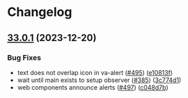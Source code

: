 # Changelog

## [33.0.1](https://github.com/department-of-veterans-affairs/component-library/compare/@department-of-veterans-affairs/component-library-v33.0.0...@department-of-veterans-affairs/component-library-v33.0.1) (2023-12-20)


### Bug Fixes

* text does not overlap icon in va-alert ([#495](https://github.com/department-of-veterans-affairs/component-library/issues/495)) ([e10813f](https://github.com/department-of-veterans-affairs/component-library/commit/e10813f2f64d5e16cf951e202cd0c9348596bf72))
* wait until main exists to setup observer ([#385](https://github.com/department-of-veterans-affairs/component-library/issues/385)) ([3c774d1](https://github.com/department-of-veterans-affairs/component-library/commit/3c774d1111cd440cd1441b424f8175abcd82bc51))
* web components announce alerts ([#497](https://github.com/department-of-veterans-affairs/component-library/issues/497)) ([c048d7b](https://github.com/department-of-veterans-affairs/component-library/commit/c048d7bec2f19a1e2436d819b9999d34bb0e9551))
